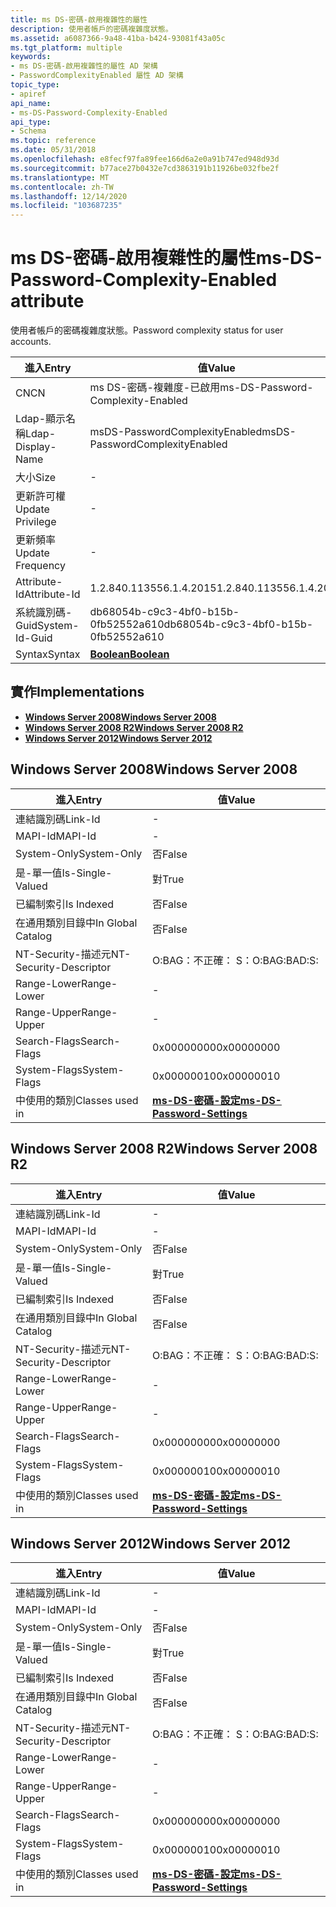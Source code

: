 ```yaml
---
title: ms DS-密碼-啟用複雜性的屬性
description: 使用者帳戶的密碼複雜度狀態。
ms.assetid: a6087366-9a48-41ba-b424-93081f43a05c
ms.tgt_platform: multiple
keywords:
- ms DS-密碼-啟用複雜性的屬性 AD 架構
- PasswordComplexityEnabled 屬性 AD 架構
topic_type:
- apiref
api_name:
- ms-DS-Password-Complexity-Enabled
api_type:
- Schema
ms.topic: reference
ms.date: 05/31/2018
ms.openlocfilehash: e8fecf97fa89fee166d6a2e0a91b747ed948d93d
ms.sourcegitcommit: b77ace27b0432e7cd3863191b11926be032fbe2f
ms.translationtype: MT
ms.contentlocale: zh-TW
ms.lasthandoff: 12/14/2020
ms.locfileid: "103687235"
---
```

# <a name="ms-ds-password-complexity-enabled-attribute"></a><span data-ttu-id="aabc2-105">ms DS-密碼-啟用複雜性的屬性</span><span class="sxs-lookup"><span data-stu-id="aabc2-105">ms-DS-Password-Complexity-Enabled attribute</span></span>

<span data-ttu-id="aabc2-106">使用者帳戶的密碼複雜度狀態。</span><span class="sxs-lookup"><span data-stu-id="aabc2-106">Password complexity status for user accounts.</span></span>



| <span data-ttu-id="aabc2-107">進入</span><span class="sxs-lookup"><span data-stu-id="aabc2-107">Entry</span></span> | <span data-ttu-id="aabc2-108">值</span><span class="sxs-lookup"><span data-stu-id="aabc2-108">Value</span></span> |
|-------------------|--------------------------------------|
| <span data-ttu-id="aabc2-109">CN</span><span class="sxs-lookup"><span data-stu-id="aabc2-109">CN</span></span>                | <span data-ttu-id="aabc2-110">ms DS-密碼-複雜度-已啟用</span><span class="sxs-lookup"><span data-stu-id="aabc2-110">ms-DS-Password-Complexity-Enabled</span></span>    |
| <span data-ttu-id="aabc2-111">Ldap-顯示名稱</span><span class="sxs-lookup"><span data-stu-id="aabc2-111">Ldap-Display-Name</span></span> | <span data-ttu-id="aabc2-112">msDS-PasswordComplexityEnabled</span><span class="sxs-lookup"><span data-stu-id="aabc2-112">msDS-PasswordComplexityEnabled</span></span>       |
| <span data-ttu-id="aabc2-113">大小</span><span class="sxs-lookup"><span data-stu-id="aabc2-113">Size</span></span>              | \-                                   |
| <span data-ttu-id="aabc2-114">更新許可權</span><span class="sxs-lookup"><span data-stu-id="aabc2-114">Update Privilege</span></span>  | \-                                   |
| <span data-ttu-id="aabc2-115">更新頻率</span><span class="sxs-lookup"><span data-stu-id="aabc2-115">Update Frequency</span></span>  | \-                                   |
| <span data-ttu-id="aabc2-116">Attribute-Id</span><span class="sxs-lookup"><span data-stu-id="aabc2-116">Attribute-Id</span></span>      | <span data-ttu-id="aabc2-117">1.2.840.113556.1.4.2015</span><span class="sxs-lookup"><span data-stu-id="aabc2-117">1.2.840.113556.1.4.2015</span></span>              |
| <span data-ttu-id="aabc2-118">系統識別碼-Guid</span><span class="sxs-lookup"><span data-stu-id="aabc2-118">System-Id-Guid</span></span>    | <span data-ttu-id="aabc2-119">db68054b-c9c3-4bf0-b15b-0fb52552a610</span><span class="sxs-lookup"><span data-stu-id="aabc2-119">db68054b-c9c3-4bf0-b15b-0fb52552a610</span></span> |
| <span data-ttu-id="aabc2-120">Syntax</span><span class="sxs-lookup"><span data-stu-id="aabc2-120">Syntax</span></span>            | [<span data-ttu-id="aabc2-121">**Boolean**</span><span class="sxs-lookup"><span data-stu-id="aabc2-121">**Boolean**</span></span>](s-boolean.md)         |



## <a name="implementations"></a><span data-ttu-id="aabc2-122">實作</span><span class="sxs-lookup"><span data-stu-id="aabc2-122">Implementations</span></span>

-   [<span data-ttu-id="aabc2-123">**Windows Server 2008**</span><span class="sxs-lookup"><span data-stu-id="aabc2-123">**Windows Server 2008**</span></span>](#windows-server-2008)
-   [<span data-ttu-id="aabc2-124">**Windows Server 2008 R2**</span><span class="sxs-lookup"><span data-stu-id="aabc2-124">**Windows Server 2008 R2**</span></span>](#windows-server-2008-r2)
-   [<span data-ttu-id="aabc2-125">**Windows Server 2012**</span><span class="sxs-lookup"><span data-stu-id="aabc2-125">**Windows Server 2012**</span></span>](#windows-server-2012)

## <a name="windows-server-2008"></a><span data-ttu-id="aabc2-126">Windows Server 2008</span><span class="sxs-lookup"><span data-stu-id="aabc2-126">Windows Server 2008</span></span>



| <span data-ttu-id="aabc2-127">進入</span><span class="sxs-lookup"><span data-stu-id="aabc2-127">Entry</span></span> | <span data-ttu-id="aabc2-128">值</span><span class="sxs-lookup"><span data-stu-id="aabc2-128">Value</span></span> |
|------------------------|-----------------------------------------------------------------------|
| <span data-ttu-id="aabc2-129">連結識別碼</span><span class="sxs-lookup"><span data-stu-id="aabc2-129">Link-Id</span></span>                | \-                                                                    |
| <span data-ttu-id="aabc2-130">MAPI-Id</span><span class="sxs-lookup"><span data-stu-id="aabc2-130">MAPI-Id</span></span>                | \-                                                                    |
| <span data-ttu-id="aabc2-131">System-Only</span><span class="sxs-lookup"><span data-stu-id="aabc2-131">System-Only</span></span>            | <span data-ttu-id="aabc2-132">否</span><span class="sxs-lookup"><span data-stu-id="aabc2-132">False</span></span>                                                                 |
| <span data-ttu-id="aabc2-133">是-單一值</span><span class="sxs-lookup"><span data-stu-id="aabc2-133">Is-Single-Valued</span></span>       | <span data-ttu-id="aabc2-134">對</span><span class="sxs-lookup"><span data-stu-id="aabc2-134">True</span></span>                                                                  |
| <span data-ttu-id="aabc2-135">已編制索引</span><span class="sxs-lookup"><span data-stu-id="aabc2-135">Is Indexed</span></span>             | <span data-ttu-id="aabc2-136">否</span><span class="sxs-lookup"><span data-stu-id="aabc2-136">False</span></span>                                                                 |
| <span data-ttu-id="aabc2-137">在通用類別目錄中</span><span class="sxs-lookup"><span data-stu-id="aabc2-137">In Global Catalog</span></span>      | <span data-ttu-id="aabc2-138">否</span><span class="sxs-lookup"><span data-stu-id="aabc2-138">False</span></span>                                                                 |
| <span data-ttu-id="aabc2-139">NT-Security-描述元</span><span class="sxs-lookup"><span data-stu-id="aabc2-139">NT-Security-Descriptor</span></span> | <span data-ttu-id="aabc2-140">O:BAG：不正確： S：</span><span class="sxs-lookup"><span data-stu-id="aabc2-140">O:BAG:BAD:S:</span></span>                                                          |
| <span data-ttu-id="aabc2-141">Range-Lower</span><span class="sxs-lookup"><span data-stu-id="aabc2-141">Range-Lower</span></span>            | \-                                                                    |
| <span data-ttu-id="aabc2-142">Range-Upper</span><span class="sxs-lookup"><span data-stu-id="aabc2-142">Range-Upper</span></span>            | \-                                                                    |
| <span data-ttu-id="aabc2-143">Search-Flags</span><span class="sxs-lookup"><span data-stu-id="aabc2-143">Search-Flags</span></span>           | <span data-ttu-id="aabc2-144">0x00000000</span><span class="sxs-lookup"><span data-stu-id="aabc2-144">0x00000000</span></span>                                                            |
| <span data-ttu-id="aabc2-145">System-Flags</span><span class="sxs-lookup"><span data-stu-id="aabc2-145">System-Flags</span></span>           | <span data-ttu-id="aabc2-146">0x00000010</span><span class="sxs-lookup"><span data-stu-id="aabc2-146">0x00000010</span></span>                                                            |
| <span data-ttu-id="aabc2-147">中使用的類別</span><span class="sxs-lookup"><span data-stu-id="aabc2-147">Classes used in</span></span>        | [<span data-ttu-id="aabc2-148">**ms-DS-密碼-設定**</span><span class="sxs-lookup"><span data-stu-id="aabc2-148">**ms-DS-Password-Settings**</span></span>](c-msds-passwordsettings.md)<br/> |



## <a name="windows-server-2008-r2"></a><span data-ttu-id="aabc2-149">Windows Server 2008 R2</span><span class="sxs-lookup"><span data-stu-id="aabc2-149">Windows Server 2008 R2</span></span>



| <span data-ttu-id="aabc2-150">進入</span><span class="sxs-lookup"><span data-stu-id="aabc2-150">Entry</span></span> | <span data-ttu-id="aabc2-151">值</span><span class="sxs-lookup"><span data-stu-id="aabc2-151">Value</span></span> |
|------------------------|-----------------------------------------------------------------------|
| <span data-ttu-id="aabc2-152">連結識別碼</span><span class="sxs-lookup"><span data-stu-id="aabc2-152">Link-Id</span></span>                | \-                                                                    |
| <span data-ttu-id="aabc2-153">MAPI-Id</span><span class="sxs-lookup"><span data-stu-id="aabc2-153">MAPI-Id</span></span>                | \-                                                                    |
| <span data-ttu-id="aabc2-154">System-Only</span><span class="sxs-lookup"><span data-stu-id="aabc2-154">System-Only</span></span>            | <span data-ttu-id="aabc2-155">否</span><span class="sxs-lookup"><span data-stu-id="aabc2-155">False</span></span>                                                                 |
| <span data-ttu-id="aabc2-156">是-單一值</span><span class="sxs-lookup"><span data-stu-id="aabc2-156">Is-Single-Valued</span></span>       | <span data-ttu-id="aabc2-157">對</span><span class="sxs-lookup"><span data-stu-id="aabc2-157">True</span></span>                                                                  |
| <span data-ttu-id="aabc2-158">已編制索引</span><span class="sxs-lookup"><span data-stu-id="aabc2-158">Is Indexed</span></span>             | <span data-ttu-id="aabc2-159">否</span><span class="sxs-lookup"><span data-stu-id="aabc2-159">False</span></span>                                                                 |
| <span data-ttu-id="aabc2-160">在通用類別目錄中</span><span class="sxs-lookup"><span data-stu-id="aabc2-160">In Global Catalog</span></span>      | <span data-ttu-id="aabc2-161">否</span><span class="sxs-lookup"><span data-stu-id="aabc2-161">False</span></span>                                                                 |
| <span data-ttu-id="aabc2-162">NT-Security-描述元</span><span class="sxs-lookup"><span data-stu-id="aabc2-162">NT-Security-Descriptor</span></span> | <span data-ttu-id="aabc2-163">O:BAG：不正確： S：</span><span class="sxs-lookup"><span data-stu-id="aabc2-163">O:BAG:BAD:S:</span></span>                                                          |
| <span data-ttu-id="aabc2-164">Range-Lower</span><span class="sxs-lookup"><span data-stu-id="aabc2-164">Range-Lower</span></span>            | \-                                                                    |
| <span data-ttu-id="aabc2-165">Range-Upper</span><span class="sxs-lookup"><span data-stu-id="aabc2-165">Range-Upper</span></span>            | \-                                                                    |
| <span data-ttu-id="aabc2-166">Search-Flags</span><span class="sxs-lookup"><span data-stu-id="aabc2-166">Search-Flags</span></span>           | <span data-ttu-id="aabc2-167">0x00000000</span><span class="sxs-lookup"><span data-stu-id="aabc2-167">0x00000000</span></span>                                                            |
| <span data-ttu-id="aabc2-168">System-Flags</span><span class="sxs-lookup"><span data-stu-id="aabc2-168">System-Flags</span></span>           | <span data-ttu-id="aabc2-169">0x00000010</span><span class="sxs-lookup"><span data-stu-id="aabc2-169">0x00000010</span></span>                                                            |
| <span data-ttu-id="aabc2-170">中使用的類別</span><span class="sxs-lookup"><span data-stu-id="aabc2-170">Classes used in</span></span>        | [<span data-ttu-id="aabc2-171">**ms-DS-密碼-設定**</span><span class="sxs-lookup"><span data-stu-id="aabc2-171">**ms-DS-Password-Settings**</span></span>](c-msds-passwordsettings.md)<br/> |



## <a name="windows-server-2012"></a><span data-ttu-id="aabc2-172">Windows Server 2012</span><span class="sxs-lookup"><span data-stu-id="aabc2-172">Windows Server 2012</span></span>



| <span data-ttu-id="aabc2-173">進入</span><span class="sxs-lookup"><span data-stu-id="aabc2-173">Entry</span></span> | <span data-ttu-id="aabc2-174">值</span><span class="sxs-lookup"><span data-stu-id="aabc2-174">Value</span></span> |
|------------------------|-----------------------------------------------------------------------|
| <span data-ttu-id="aabc2-175">連結識別碼</span><span class="sxs-lookup"><span data-stu-id="aabc2-175">Link-Id</span></span>                | \-                                                                    |
| <span data-ttu-id="aabc2-176">MAPI-Id</span><span class="sxs-lookup"><span data-stu-id="aabc2-176">MAPI-Id</span></span>                | \-                                                                    |
| <span data-ttu-id="aabc2-177">System-Only</span><span class="sxs-lookup"><span data-stu-id="aabc2-177">System-Only</span></span>            | <span data-ttu-id="aabc2-178">否</span><span class="sxs-lookup"><span data-stu-id="aabc2-178">False</span></span>                                                                 |
| <span data-ttu-id="aabc2-179">是-單一值</span><span class="sxs-lookup"><span data-stu-id="aabc2-179">Is-Single-Valued</span></span>       | <span data-ttu-id="aabc2-180">對</span><span class="sxs-lookup"><span data-stu-id="aabc2-180">True</span></span>                                                                  |
| <span data-ttu-id="aabc2-181">已編制索引</span><span class="sxs-lookup"><span data-stu-id="aabc2-181">Is Indexed</span></span>             | <span data-ttu-id="aabc2-182">否</span><span class="sxs-lookup"><span data-stu-id="aabc2-182">False</span></span>                                                                 |
| <span data-ttu-id="aabc2-183">在通用類別目錄中</span><span class="sxs-lookup"><span data-stu-id="aabc2-183">In Global Catalog</span></span>      | <span data-ttu-id="aabc2-184">否</span><span class="sxs-lookup"><span data-stu-id="aabc2-184">False</span></span>                                                                 |
| <span data-ttu-id="aabc2-185">NT-Security-描述元</span><span class="sxs-lookup"><span data-stu-id="aabc2-185">NT-Security-Descriptor</span></span> | <span data-ttu-id="aabc2-186">O:BAG：不正確： S：</span><span class="sxs-lookup"><span data-stu-id="aabc2-186">O:BAG:BAD:S:</span></span>                                                          |
| <span data-ttu-id="aabc2-187">Range-Lower</span><span class="sxs-lookup"><span data-stu-id="aabc2-187">Range-Lower</span></span>            | \-                                                                    |
| <span data-ttu-id="aabc2-188">Range-Upper</span><span class="sxs-lookup"><span data-stu-id="aabc2-188">Range-Upper</span></span>            | \-                                                                    |
| <span data-ttu-id="aabc2-189">Search-Flags</span><span class="sxs-lookup"><span data-stu-id="aabc2-189">Search-Flags</span></span>           | <span data-ttu-id="aabc2-190">0x00000000</span><span class="sxs-lookup"><span data-stu-id="aabc2-190">0x00000000</span></span>                                                            |
| <span data-ttu-id="aabc2-191">System-Flags</span><span class="sxs-lookup"><span data-stu-id="aabc2-191">System-Flags</span></span>           | <span data-ttu-id="aabc2-192">0x00000010</span><span class="sxs-lookup"><span data-stu-id="aabc2-192">0x00000010</span></span>                                                            |
| <span data-ttu-id="aabc2-193">中使用的類別</span><span class="sxs-lookup"><span data-stu-id="aabc2-193">Classes used in</span></span>        | [<span data-ttu-id="aabc2-194">**ms-DS-密碼-設定**</span><span class="sxs-lookup"><span data-stu-id="aabc2-194">**ms-DS-Password-Settings**</span></span>](c-msds-passwordsettings.md)<br/> |



 

 





